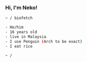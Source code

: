 
<samp><h3 align='left'>Hi, I'm Neko!</h3></samp>

```sh
~ / biofetch

- He/him
- 16 years old
- live in Malaysia
- I use Penguin (Arch to be exact)
- I eat rice

~ / 
```
